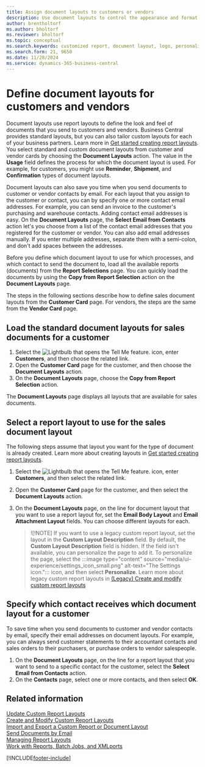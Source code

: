 ```yaml
---
title: Assign document layouts to customers or vendors
description: Use document layouts to control the appearance and format of documents such as invoices and orders that you send to customers and vendors.
author: brentholtorf
ms.author: bholtorf
ms.reviewer: bholtorf
ms.topic: conceptual
ms.search.keywords: customized report, document layout, logo, personalize
ms.search.form: 21, 9650
ms.date: 11/28/2024
ms.service: dynamics-365-business-central
---
```

# Define document layouts for customers and vendors

Document layouts use report layouts to define the look and feel of documents that you send to customers and vendors. Business Central provides standard layouts, but you can also tailor custom layouts for each of your business partners. Learn more in [Get started creating report layouts](ui-get-started-layouts.md). You select standard and custom document layouts from customer and vendor cards by choosing the **Document Layouts** action. The value in the **Usage** field defines the process for which the document layout is used. For example, for customers, you might use **Reminder**, **Shipment**, and **Confirmation** types of document layouts.

Document layouts can also save you time when you send documents to customer or vendor contacts by email. For each layout that you assign to the customer or contact, you can by specify one or more contact email addresses. For example, you can send an invoice to the customer's purchasing and warehouse contacts. Adding contact email addresses is easy. On the **Document Layouts** page, the **Select Email from Contacts** action let's you choose from a list of the contact email addresses that you registered for the customer or vendor. You can also add email addresses manually. If you enter multiple addresses, separate them with a semi-colon, and don't add spaces between the addresses.

Before you define which document layout to use for which processes, and which contact to send the document to, load all the available reports (documents) from the **Report Selections** page. You can quickly load the documents by using the **Copy from Report Selection** action on the **Document Layouts** page.

The steps in the following sections describe how to define sales document layouts from the **Customer Card** page. For vendors, the steps are the same from the **Vendor Card** page.

## Load the standard document layouts for sales documents for a customer

1. Select the ![Lightbulb that opens the Tell Me feature.](media/ui-search/search_small.png "Tell me what you want to do") icon, enter **Customers**, and then choose the related link.
2. Open the **Customer Card** page for the customer, and then choose the **Document Layouts** action.
3. On the **Document Layouts** page, choose the **Copy from Report Selection** action.

The **Document Layouts** page displays all layouts that are available for sales documents.

## Select a report layout to use for the sales document layout

The following steps assume that layout you want for the type of document is already created. Learn more about creating layouts in [Get started creating report layouts](ui-get-started-layouts.md).

1. Select the ![Lightbulb that opens the Tell Me feature.](media/ui-search/search_small.png "Tell me what you want to do") icon, enter **Customers**, and then select the related link.
1. Open the **Customer Card** page for the customer, and then select the **Document Layouts** action.
1. On the **Document Layouts** page, on the line for document layout that you want to use a report layout for, set the **Email Body Layout** and **Email Attachment Layout** fields. You can choose different layouts for each.

   >![!NOTE]
   > If you want to use a legacy custom report layout, set the layout in the **Custom Layout Description** field. By default, the **Custom Layout Description** field is hidden. If the field isn't available, you can personalize the page to add it. To personalize the page, select the :::image type="content" source="media/ui-experience/settings_icon_small.png" alt-text="The Settings icon."::: icon, and then select **Personalize**. Learn more about legacy custom report layouts in [(Legacy) Create and modify custom report layouts](ui-how-create-custom-report-layout.md)

## Specify which contact receives which document layout for a customer

To save time when you send documents to customer and vendor contacts by email, specify their email addresses on document layouts. For example, you can always send customer statements to their accountant contacts and sales orders to their purchasers, or purchase orders to vendor salespeople.

1. On the **Document Layouts** page, on the line for a report layout that you want to send to a specific contact for the customer, select the **Select Email from Contacts** action.
2. On the **Contacts** page, select one or more contacts, and then select **OK**.

## Related information

[Update Custom Report Layouts](ui-update-report-layouts.md)  
[Create and Modify Custom Report Layouts](ui-how-create-custom-report-layout.md)  
[Import and Export a Custom Report or Document Layout](ui-how-import-and-export-report-layout.md)  
[Send Documents by Email](ui-how-send-documents-email.md)  
[Managing Report Layouts](ui-manage-report-layouts.md)  
[Work with Reports, Batch Jobs, and XMLports](ui-work-report.md)  


[!INCLUDE[footer-include](includes/footer-banner.md)]
